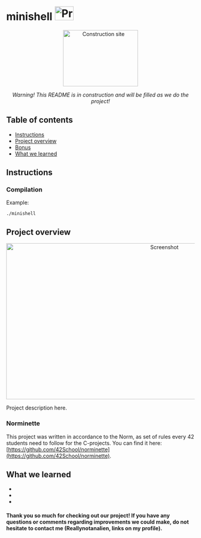# minishell <img src="https://m.media-amazon.com/images/I/61N7Yxv4L5L._AC_UF894,1000_QL80_.jpg" alt="Project note" width="50" height="37">

<div align="center">
<img src="https://m.media-amazon.com/images/I/61N7Yxv4L5L._AC_UF894,1000_QL80_.jpg" alt="Construction site" width="200" height="150">
<p><em>Warning! This README is in construction and will be filled as we do the project!</em></p>
</div>

## Table of contents
* [Instructions](#instructions)
* [Project overview](#project-overview)
* [Bonus](#bonus)
* [What we learned](#what-we-learned)

## Instructions
### Compilation

Example:
```
./minishell
```

## Project overview
<div align="center">
<img src="https://m.media-amazon.com/images/I/61N7Yxv4L5L._AC_UF894,1000_QL80_.jpg" alt="Screenshot" width="830" height="416">
</div>

Project description here.

### Norminette
This project was written in accordance to the Norm, as set of rules every 42 students need to follow for the C-projects. You can find it here: [https://github.com/42School/norminette](https://github.com/42School/norminette).

## What we learned

*
*
*
  
#### Thank you so much for checking out our project! If you have any questions or comments regarding improvements we could make, do not hesitate to contact me (Reallynotanalien, links on my profile).
  
</div>
